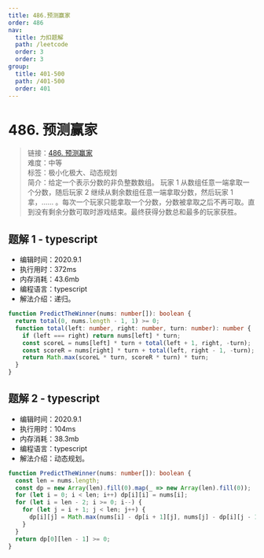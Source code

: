 ```yaml
---
title: 486.预测赢家
order: 486
nav:
  title: 力扣题解
  path: /leetcode
  order: 3
  order: 3
group:
  title: 401-500
  path: /401-500
  order: 401
---
```


# 486. 预测赢家

> 链接：[486. 预测赢家](https://leetcode-cn.com/problems/predict-the-winner/)  
> 难度：中等  
> 标签：极小化极大、动态规划  
> 简介：给定一个表示分数的非负整数数组。 玩家 1 从数组任意一端拿取一个分数，随后玩家 2 继续从剩余数组任意一端拿取分数，然后玩家 1 拿，…… 。每次一个玩家只能拿取一个分数，分数被拿取之后不再可取。直到没有剩余分数可取时游戏结束。最终获得分数总和最多的玩家获胜。

## 题解 1 - typescript

- 编辑时间：2020.9.1
- 执行用时：372ms
- 内存消耗：43.6mb
- 编程语言：typescript
- 解法介绍：递归。

```typescript
function PredictTheWinner(nums: number[]): boolean {
  return total(0, nums.length - 1, 1) >= 0;
  function total(left: number, right: number, turn: number): number {
    if (left === right) return nums[left] * turn;
    const scoreL = nums[left] * turn + total(left + 1, right, -turn);
    const scoreR = nums[right] * turn + total(left, right - 1, -turn);
    return Math.max(scoreL * turn, scoreR * turn) * turn;
  }
}
```

## 题解 2 - typescript

- 编辑时间：2020.9.1
- 执行用时：104ms
- 内存消耗：38.3mb
- 编程语言：typescript
- 解法介绍：动态规划。

```typescript
function PredictTheWinner(nums: number[]): boolean {
  const len = nums.length;
  const dp = new Array(len).fill(0).map(_ => new Array(len).fill(0));
  for (let i = 0; i < len; i++) dp[i][i] = nums[i];
  for (let i = len - 2; i >= 0; i--) {
    for (let j = i + 1; j < len; j++) {
      dp[i][j] = Math.max(nums[i] - dp[i + 1][j], nums[j] - dp[i][j - 1]);
    }
  }
  return dp[0][len - 1] >= 0;
}
```
